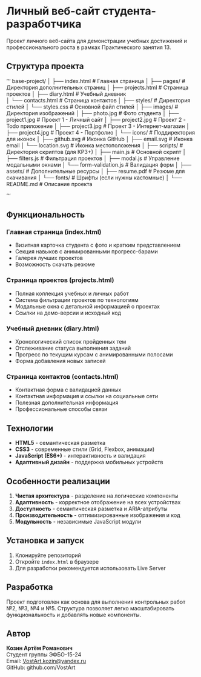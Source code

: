 # Личный веб-сайт студента-разработчика

Проект личного веб-сайта для демонстрации учебных достижений и профессионального роста в рамках Практического занятия 13.

## Структура проекта
‘‘‘
base-project/
│
├── index.html                      # Главная страница
│
├── pages/                          # Директория дополнительных страниц
│   ├── projects.html              # Страница проектов
│   ├── diary.html                 # Учебный дневник  
│   └── contacts.html              # Страница контактов
│
├── styles/                         # Директория стилей
│   └── styles.css                 # Основной файл стилей
│
├── images/                         # Директория изображений
│   ├── photo.jpg                  # Фото студента
│   ├── project1.jpg               # Проект 1 - Личный сайт
│   ├── project2.jpg               # Проект 2 - Todo приложение
│   ├── project3.jpg               # Проект 3 - Интернет-магазин
│   ├── project4.jpg               # Проект 4 - Портфолио
│   └── icons/                     # Поддиректория для иконок
│       ├── github.svg             # Иконка GitHub
│       ├── email.svg              # Иконка email
│       └── location.svg           # Иконка местоположения
│
├── scripts/                       # Директория скриптов (для КР3+)
│   ├── main.js                    # Основной скрипт
│   ├── filters.js                 # Фильтрация проектов
│   ├── modal.js                   # Управление модальными окнами
│   └── form-validation.js         # Валидация форм
│
├── assets/                        # Дополнительные ресурсы
│   ├── resume.pdf                 # Резюме для скачивания
│   └── fonts/                     # Шрифты (если нужны кастомные)
│
└── README.md                      # Описание проекта

‘‘‘
## Функциональность

### Главная страница (index.html)
- Визитная карточка студента с фото и кратким представлением
- Секция навыков с анимированными прогресс-барами
- Галерея лучших проектов
- Возможность скачать резюме

### Страница проектов (projects.html)
- Полная коллекция учебных и личных работ
- Система фильтрации проектов по технологиям
- Модальные окна с детальной информацией о проектах
- Ссылки на демо-версии и исходный код

### Учебный дневник (diary.html)
- Хронологический список пройденных тем
- Отслеживание статуса выполнения заданий
- Прогресс по текущим курсам с анимированными полосами
- Форма добавления новых записей

### Страница контактов (contacts.html)
- Контактная форма с валидацией данных
- Контактная информация и ссылки на социальные сети
- Полезная дополнительная информация
- Профессиональные способы связи

## Технологии

- **HTML5** - семантическая разметка
- **CSS3** - современные стили (Grid, Flexbox, анимации)
- **JavaScript (ES6+)** - интерактивность и валидация
- **Адаптивный дизайн** - поддержка мобильных устройств

## Особенности реализации

1. **Чистая архитектура** - разделение на логические компоненты
2. **Адаптивность** - корректное отображение на всех устройствах
3. **Доступность** - семантическая разметка и ARIA-атрибуты
4. **Производительность** - оптимизированные изображения и код
5. **Модульность** - независимые JavaScript модули

## Установка и запуск

1. Клонируйте репозиторий
2. Откройте `index.html` в браузере
3. Для разработки рекомендуется использовать Live Server

## Разработка

Проект подготовлен как основа для выполнения контрольных работ №2, №3, №4 и №5. Структура позволяет легко масштабировать функциональность и добавлять новые компоненты.

## Автор

**Козин Артём Романович**  
Студент группы ЭФБО-15-24  
Email: VostArt.kozin@yandex.ru  
GitHub: github.com/VostArt